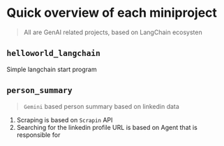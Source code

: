 # Quick overview of each miniproject
> All are GenAI related projects, based on LangChain ecosysten

## `helloworld_langchain`
Simple langchain start program

## `person_summary`
> `Gemini` based person summary based on linkedin data

1. Scraping is based on `Scrapin` API
2. Searching for the linkedin profile URL is based on Agent that is responsible for
